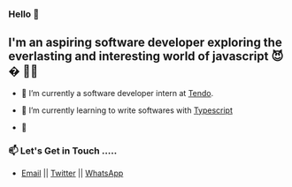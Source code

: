### Hello 👋


## I'm an aspiring software developer exploring the everlasting and interesting world of javascript 😈� 🤩🚀

- 🔭 I’m currently a software developer intern at [Tendo](https://www.tengahq.com/).

- 🌱 I’m currently learning to write softwares with [Typescript](https://www.typescriptlang.org/docs/)

- 👯

### 📫  Let's Get in Touch  ..... <br />

  * [Email](mailto:ybenson96@gmail.com) || [Twitter](https://twitter.com/boybenson_) || [WhatsApp](https://wa.me/233546949655)


